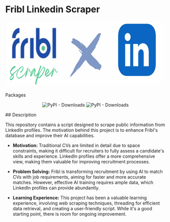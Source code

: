 # Fribl Linkedin Scraper
<h3 align="center">
<img src="assets/banner.png" alt="logo Fribl Scraper" width="1200" height="200"><br/>
</h3>
Packages

<p align="center">
<img alt="PyPI - Downloads" src="https://img.shields.io/pypi/dw/Selenium-stealth?style=for-the-badge&logo=selenium&label=Selenium-Stealth%201.0.6">
<img alt="PyPI - Downloads" src="https://img.shields.io/pypi/dw/beautifulSoup?style=for-the-badge&label=BeautifulSoup%204.12.3&color=violet&link=https%3A%2F%2Fpypi.org%2Fproject%2Fbeautifulsoup4%2F">
</p>
## Description

This repository contains a script designed to scrape public information from LinkedIn profiles. The motivation behind this project is to enhance Fribl's database and improve their AI capabilities.

- **Motivation:** Traditional CVs are limited in detail due to space constraints, making it difficult for recruiters to fully assess a candidate's skills and experience. LinkedIn profiles offer a more comprehensive view, making them valuable for improving recruitment processes.

- **Problem Solving:** Fribl is transforming recruitment by using AI to match CVs with job requirements, aiming for faster and more accurate matches. However, effective AI training requires ample data, which LinkedIn profiles can provide abundantly.

- **Learning Experience:** This project has been a valuable learning experience, involving web scraping techniques, threading for efficient data retrieval, and creating a user-friendly script. While it's a good starting point, there is room for ongoing improvement.




